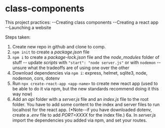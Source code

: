 # class-components

This project practices:
--Creating class components
--Creating a react app
--Launching a website


Steps taken:
1. Create new repo in github and clone to comp.
2. `npm init` to create a _package.json_ file
3. `npm i` to create a _package-lock.json_ file and the _node_modules_ folder of stuff -- update _scripts_ with `"start": "node server.js"` or with `nodemon` -- unsure what the tradeoffs are of using one over the other
4. Download dependencies via `npm i`: express, helmet, sqlite3, node, nodemon, cors, dotenv
5. Run `npx create-react-app <app-name>` to create new react app (used to be able to do it via npm, but the new standards recommend doing it this way now)
6. Add an _api_ folder with a _server.js_ file and an _index.js_ file to the root folder. You have to add some content to the index and server files to run localhost for the react app. (*Note--if you have downloaded dotenv, create a _.env_ file to add _PORT=XXXX_ for the index file.)
    6a. In _server.js_ import the dependencies you added via npm, and set your routes.



